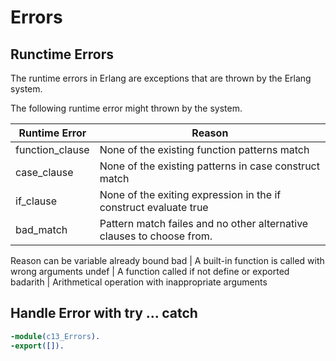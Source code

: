 # Errors

## Runctime Errors

The runtime errors in Erlang are exceptions that are thrown by the Erlang system.

The following runtime error might thrown by the system.

Runtime Error     |     Reason
---------------------|-------------------------------------
function_clause     | None of the existing function patterns match
case_clause         | None of the existing patterns in case construct match
if_clause           | None of the exiting expression in the if construct evaluate true
bad_match           | Pattern match failes and no other alternative clauses to choose from.
Reason can be variable already bound
bad                 | A built-in function is called with wrong arguments
undef               | A function called if not define or exported
badarith            | Arithmetical operation with inappropriate arguments


## Handle Error with try ... catch
```erlang
-module(c13_Errors).
-export([]).
```
